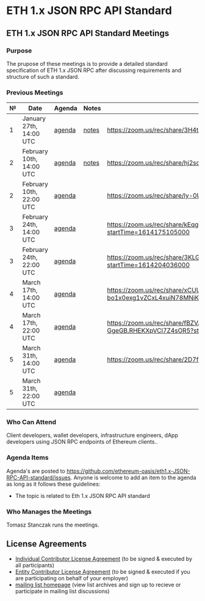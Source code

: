 # ETH 1.x JSON RPC API Standard

## ETH 1.x JSON RPC API Standard Meetings

### Purpose
The prupose of these meetings is to provide a detailed standard specification of ETH 1.x JSON RPC after discussing requirements and structure of such a standard.

### Previous Meetings

 №  | Date                             | Agenda        |Notes          | Recording            |
--- | -------------------------------- | -------------- |-------------- | -------------------- |
1 | January 27th, 14:00 UTC| [agenda](https://github.com/ethereum-oasis/eth1.x-JSON-RPC-API-standard/issues/1) | [notes](<https://github.com/ethereum-oasis/eth1.x-JSON-RPC-API-standard/blob/master/Standard%20Meetings/Meeting%201.md>) | https://zoom.us/rec/share/3H4tbt-nA4WqoNHrOtcDO3mxluFhl1YBLHZOKfbZgFfLO1siBhgy8Pd4NwZV4Xq2.SONIP1WGguBZtEe1 |
2 | February 10th, 14:00 UTC| [agenda](https://github.com/ethereum-oasis/eth1.x-JSON-RPC-API-standard/issues/9) | [notes](<https://gist.github.com/skmgoldin/b455a6315949c9fe5b715c1e437e2583>) | https://zoom.us/rec/share/hj2so7RI8mupcqQ-7bFe2AzB9SuR6frSzFZIASMlIQHTSfehVpcFLatzEmLxdW3n.WmuEt7C88HDLqUQm |
2 | February 10th, 22:00 UTC| [agenda](https://github.com/ethereum-oasis/eth1.x-JSON-RPC-API-standard/issues/9) |  | https://zoom.us/rec/share/ly-0UxsSir9QmnV0mhIct1tjt4Fl9ZVpVCo4AZfOHCRXTdE70DftB8HzSAjjc6xM.TMnHHcY8359xlTt- |
3 | February 24th, 14:00 UTC| [agenda](https://github.com/ethereum-oasis/eth1.x-JSON-RPC-API-standard/issues/20) |  | https://zoom.us/rec/share/kEqgobsnxSMguSoXPU_mpn8vFJS79dkzKwzrA8QHE7Vkrki1oJSj_Q9IxZ_6AN6e.d-zbmujlZcunGEcW?startTime=1614175105000 |
3 | February 24th, 22:00 UTC| [agenda](https://github.com/ethereum-oasis/eth1.x-JSON-RPC-API-standard/issues/20) |  | https://zoom.us/rec/share/3KLGOfUX7MhsQeRHlGptYZysX99GqSv_Tf6PZmGenV1KPSOkozqPT6wyExg3Pho.8OqucRJiOMTaydIS?startTime=1614204036000 |
4 | March 17th, 14:00 UTC| [agenda](https://github.com/ethereum-oasis/eth1.x-JSON-RPC-API-standard/issues/27) |  | https://zoom.us/rec/share/xCUUwy6_QJ5FCfIVwtsw27-bo1x0exg1vZCxL4xuiN78MNiKVXkcYzqVWeHNcWyH.Oj22VVeuvVNJp7Bq?startTime=1615989554000 |
4 | March 17th, 22:00 UTC| [agenda](https://github.com/ethereum-oasis/eth1.x-JSON-RPC-API-standard/issues/27) |  | https://zoom.us/rec/share/fBZVA0qP5vxJap2QYmG0C3VrMnu07JgzdlqbzPsmQecRX_NPVhAQrLi3Vj-GgeGB.RHEKXpVCl7Z4sOR5?startTime=1616018305000 |
5 | March 31th, 14:00 UTC| [agenda](https://github.com/ethereum-oasis/eth1.x-JSON-RPC-API-standard/issues/28) |  | https://zoom.us/rec/share/2D7fzq4xrT--_7kL6lGv2lcT3Y2Sj14naDxq_gG3Us_0vxVFHkxpd0ebJelNg72y.JG0Da1yVKZiJugui |
5 | March 31th, 22:00 UTC| [agenda](https://github.com/ethereum-oasis/eth1.x-JSON-RPC-API-standard/issues/28) |  |  |


### Who Can Attend
Client developers, wallet developers, infrastructure engineers, dApp developers using JSON RPC endpoints of Ethereum clients..

### Agenda Items
Agenda's are posted to https://github.com/ethereum-oasis/eth1.x-JSON-RPC-API-standard/issues. Anyone is welcome to add an item to the agenda as long as it follows these guidelines:
- The topic is related to Eth 1.x JSON RPC API standard

### Who Manages the Meetings
Tomasz Stanczak runs the meetings.

## License Agreements

* [Individual Contributor License Agreement](https://cla-assistant.io/ethereum-oasis/eth1.x-JSON-RPC-API-standard) (to be signed & executed by all participants)
* [Entity Contributor License Agreement](https://www.oasis-open.org/resources/projects/cla/projects-entity-cla) (to be signed & executed if you are participating on behalf of your employer)  
* [mailing list homepage](https://lists.oasis-open-projects.org/g/eth1.x-json-rpc-standard) (view list archives and sign up to recieve or participate in mailing list discussions)
